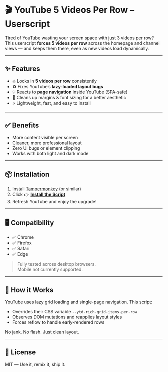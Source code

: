 # 🎬 YouTube 5 Videos Per Row – Userscript

Tired of YouTube wasting your screen space with just 3 videos per row?  
This userscript **forces 5 videos per row** across the homepage and channel views — and keeps them there, even as new videos load dynamically.

---

## ✨ Features

- 🔥 Locks in **5 videos per row** consistently
- ♻️ Fixes YouTube’s **lazy-loaded layout bugs**
- 💡 Reacts to **page navigation** inside YouTube (SPA-safe)
- 📐 Cleans up margins & font sizing for a better aesthetic
- ⚡ Lightweight, fast, and easy to install

---

## ✅ Benefits

- More content visible per screen
- Cleaner, more professional layout
- Zero UI bugs or element clipping
- Works with both light and dark mode

---

## 📦 Installation

1. Install [Tampermonkey](https://www.tampermonkey.net/) (or similar)
2. Click 👉 **[Install the Script](*/YT_5VideosPerRow_v2.user.js)**  
3. Refresh YouTube and enjoy the upgrade!

---

## 🖥 Compatibility

- ✅ Chrome
- ✅ Firefox
- ✅ Safari
- ✅ Edge

> Fully tested across desktop browsers.  
> Mobile not currently supported.

---

## 🧠 How it Works

YouTube uses lazy grid loading and single-page navigation. This script:
- Overrides their CSS variable `--ytd-rich-grid-items-per-row`
- Observes DOM mutations and reapplies layout styles
- Forces reflow to handle early-rendered rows

No jank. No flash. Just clean layout.

---

## 📜 License

MIT — Use it, remix it, ship it.

